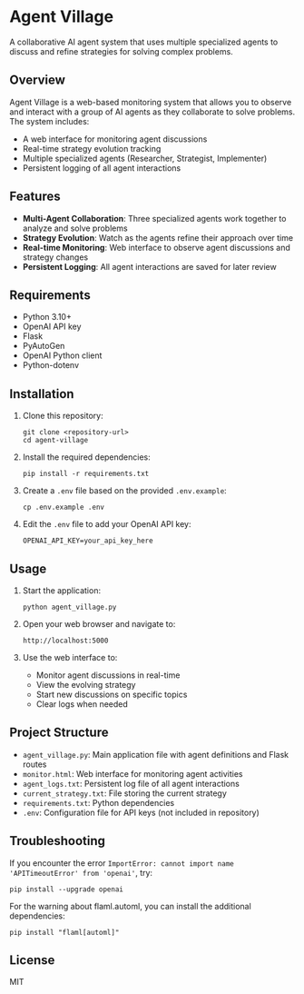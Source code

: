 # Agent Village

A collaborative AI agent system that uses multiple specialized agents to discuss and refine strategies for solving complex problems.

## Overview

Agent Village is a web-based monitoring system that allows you to observe and interact with a group of AI agents as they collaborate to solve problems. The system includes:

- A web interface for monitoring agent discussions
- Real-time strategy evolution tracking
- Multiple specialized agents (Researcher, Strategist, Implementer)
- Persistent logging of all agent interactions

## Features

- **Multi-Agent Collaboration**: Three specialized agents work together to analyze and solve problems
- **Strategy Evolution**: Watch as the agents refine their approach over time
- **Real-time Monitoring**: Web interface to observe agent discussions and strategy changes
- **Persistent Logging**: All agent interactions are saved for later review

## Requirements

- Python 3.10+
- OpenAI API key
- Flask
- PyAutoGen
- OpenAI Python client
- Python-dotenv

## Installation

1. Clone this repository:
   ```
   git clone <repository-url>
   cd agent-village
   ```

2. Install the required dependencies:
   ```
   pip install -r requirements.txt
   ```

3. Create a `.env` file based on the provided `.env.example`:
   ```
   cp .env.example .env
   ```

4. Edit the `.env` file to add your OpenAI API key:
   ```
   OPENAI_API_KEY=your_api_key_here
   ```

## Usage

1. Start the application:
   ```
   python agent_village.py
   ```

2. Open your web browser and navigate to:
   ```
   http://localhost:5000
   ```

3. Use the web interface to:
   - Monitor agent discussions in real-time
   - View the evolving strategy
   - Start new discussions on specific topics
   - Clear logs when needed

## Project Structure

- `agent_village.py`: Main application file with agent definitions and Flask routes
- `monitor.html`: Web interface for monitoring agent activities
- `agent_logs.txt`: Persistent log file of all agent interactions
- `current_strategy.txt`: File storing the current strategy
- `requirements.txt`: Python dependencies
- `.env`: Configuration file for API keys (not included in repository)

## Troubleshooting

If you encounter the error `ImportError: cannot import name 'APITimeoutError' from 'openai'`, try:
```
pip install --upgrade openai
```

For the warning about flaml.automl, you can install the additional dependencies:
```
pip install "flaml[automl]"
```

## License

MIT 